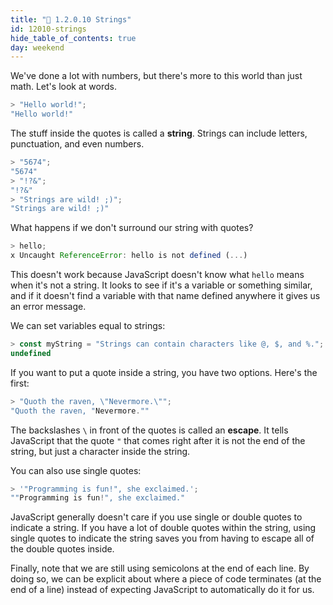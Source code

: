 ```yaml
---
title: "📓 1.2.0.10 Strings"
id: 12010-strings
hide_table_of_contents: true
day: weekend
---
```


We've done a lot with numbers, but there's more to this world than just math. Let's look at words.

```javascript
> "Hello world!";
"Hello world!"
```

The stuff inside the quotes is called a **string**. Strings can include letters, punctuation, and even numbers.

```javascript
> "5674";
"5674"
> "!?&";
"!?&"
> "Strings are wild! ;)";
"Strings are wild! ;)"
```

What happens if we don't surround our string with quotes?

```javascript
> hello;
x Uncaught ReferenceError: hello is not defined (...)
```

This doesn't work because JavaScript doesn't know what `hello` means when it's not a string. It looks to see if it's a variable or something similar, and if it doesn't find a variable with that name defined anywhere it gives us an error message.

We can set variables equal to strings:

```javascript
> const myString = "Strings can contain characters like @, $, and %.";
undefined
```

If you want to put a quote inside a string, you have two options. Here's the first:

```javascript
> "Quoth the raven, \"Nevermore.\"";
"Quoth the raven, "Nevermore.""
```

The backslashes `\` in front of the quotes is called an **escape**. It tells JavaScript that the quote `"` that comes right after it is not the end of the string, but just a character inside the string.

You can also use single quotes:

```javascript
> '"Programming is fun!", she exclaimed.';
""Programming is fun!", she exclaimed."
```

JavaScript generally doesn't care if you use single or double quotes to indicate a string. If you have a lot of double quotes within the string, using single quotes to indicate the string saves you from having to escape all of the double quotes inside.

Finally, note that we are still using semicolons at the end of each line. By doing so, we can be explicit about where a piece of code terminates (at the end of a line) instead of expecting JavaScript to automatically do it for us.
